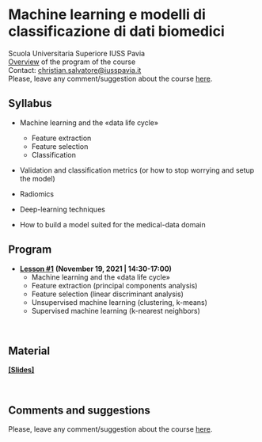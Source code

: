 # Machine learning e modelli di classificazione di dati biomedici
Scuola Universitaria Superiore IUSS Pavia
<br>
[Overview](https://github.com/christiansalvatore/machinelearning-iusspavia/blob/main/lessons/L0__overview.pdf) of the program of the course
<br>
Contact: christian.salvatore@iusspavia.it
<br>
Please, leave any comment/suggestion about the course [here](https://docs.google.com/forms/d/e/1FAIpQLSfxF8qqycKI9O6FOM894NmquqqbDt0BUXrFUmwh7uYPoBexqw/viewform?usp=sf_link).


## Syllabus
* Machine learning and the «data life cycle»
    * Feature extraction
    * Feature selection
    * Classification

* Validation and classification metrics
   (or how to stop worrying and setup the model)

* Radiomics

* Deep-learning techniques

* How to build a model suited for
   the medical-data domain
   

## Program
* [__Lesson #1__](https://github.com/christiansalvatore/machinelearning-iusspavia/blob/main/lessons/L1__machinelearning.pdf) __(November 19, 2021 \| 14:30-17:00)__ <br>
	* Machine learning and the «data life cycle»
	* Feature extraction (principal components analysis)
	* Feature selection (linear discriminant analysis)
	* Unsupervised machine learning (clustering, k-means)
	* Supervised machine learning (k-nearest neighbors)

<br>

## Material
[__[Slides]__](https://github.com/christiansalvatore/machinelearning-iusspavia/tree/main/lessons)

<br>

## Comments and suggestions
Please, leave any comment/suggestion about the course [here](https://docs.google.com/forms/d/e/1FAIpQLSfxF8qqycKI9O6FOM894NmquqqbDt0BUXrFUmwh7uYPoBexqw/viewform?usp=sf_link).

